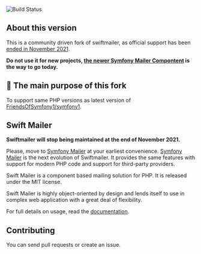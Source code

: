 ![Build Status](https://github.com/FriendsOfSymfony1/swiftmailer/actions/workflows/tests.yml/badge.svg)

About this version
------------------

This is a community driven fork of swiftmailer, as official support has been [ended in November 2021](https://symfony.com/blog/the-end-of-swiftmailer).

**Do not use it for new projects, [the newer Symfony Mailer Compontent](https://symfony.com/doc/current/mailer.html) is the way to go today.**

🎯 The main purpose of this fork
--------------------------------

To support same PHP versions as latest version of [FriendsOfSymfony1/symfony1](https://github.com/FriendsOfSymfony1/symfony1).


Swift Mailer
------------

**Swiftmailer will stop being maintained at the end of November 2021.**

Please, move to [Symfony Mailer](https://symfony.com/doc/current/mailer.html) at your earliest convenience.
[Symfony Mailer](https://symfony.com/doc/current/mailer.html) is the next evolution of Swiftmailer.
It provides the same features with support for modern PHP code and support for third-party providers.

Swift Mailer is a component based mailing solution for PHP.
It is released under the MIT license.

Swift Mailer is highly object-oriented by design and lends itself
to use in complex web application with a great deal of flexibility.

For full details on usage, read the [documentation](https://swiftmailer.symfony.com/docs/introduction.html).

Contributing
------------

You can send pull requests or create an issue.
